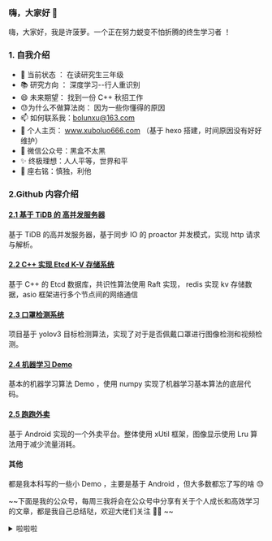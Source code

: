 ### 嗨，大家好 👋

<!--
**XuDaHaoRen/XuDaHaoRen** is a ✨ _special_ ✨ repository because its `README.md` (this file) appears on your GitHub profile.

Here are some ideas to get you started:

- 🔭 I’m currently working on ...
- 🌱 I’m currently learning ...
- 👯 I’m looking to collaborate on ...
- 🤔 I’m looking for help with ...
- 💬 Ask me about ...
- 📫 How to reach me: ...
- 😄 Pronouns: ...
- ⚡ Fun fact: ...
-->

嗨，大家好，我是许菠萝。一个正在努力蜕变不怕折腾的终生学习者 ！

### 1. 自我介绍


- 🔭 当前状态 ： 在读研究生三年级
- 📚 研究方向 ： 深度学习--行人重识别
- 😄 未来期望：  找到一份 C++ 秋招工作
- 😓为什么不做算法岗： 因为一些你懂得的原因 
- 📫 如何联系我：bolunxu@163.com 
- 🍍 个人主页： www.xuboluo666.com （基于 hexo 搭建，时间原因没有好好维护）
- 🌱 微信公众号：黑盒不太黑
- ✨ 终极理想：人人平等，世界和平
- 💬 座右铭：慎独，利他


### 2.Github 内容介绍

#### [2.1 基于 TiDB 的 高并发服务器](https://github.com/XuDaHaoRen/C-webserver)

基于 TiDB 的高并发服务器，基于同步 IO 的 proactor 并发模式，实现 http 请求与解析。

#### [2.2 C++ 实现 Etcd K-V 存储系统](https://github.com/XuDaHaoRen/raft_kv)

基于 C++ 的 Etcd 数据库，共识性算法使用 Raft 实现， redis 实现 kv 存储数据，asio 框架进行多个节点间的网络通信

#### [2.3 口罩检测系统](https://github.com/XuDaHaoRen/Mask-Detection-System)

项目基于 yolov3 目标检测算法，实现了对于是否佩戴口罩进行图像检测和视频检测。

#### [2.4 机器学习 Demo](https://github.com/XuDaHaoRen/Machine-Learning)

基本的机器学习算法 Demo ，使用 numpy 实现了机器学习基本算法的底层代码。

#### [2.5 跑跑外卖](https://github.com/XuDaHaoRen/PaoPaoWaiMai)

基于 Android 实现的一个外卖平台。整体使用 xUtil 框架，图像显示使用 Lru 算法用于减少流量消耗。


#### 其他

都是我本科写的一些小 Demo ，主要是基于 Android ，但大多数都忘了写的啥 😓
 
 


~~下面是我的公众号，每周三我将会在公众号中分享有关于个人成长和高效学习的文章，都是我自己总结哒，欢迎大佬们关注 👏🏻 ~~

<details>
<summary>啦啦啦</summary>
<br>
发现了一个好玩的下拉菜单功能
参考： https://gist.github.com/citrusui/07978f14b11adada364ff901e27c7f61
</details>











